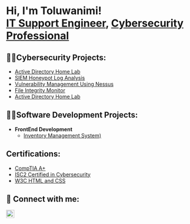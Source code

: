 <h1>Hi, I'm Toluwanimi! <br/><a href="https://github.com/DanielDTO">IT Support Engineer</a>, <a href="https://www.linkedin.com/in/toluwanimi-olajide-85b6a9132/">Cybersecurity Professional</a>

<h2>👨‍💻Cybersecurity Projects:</h2>

- [Active Directory Home Lab](https://github.com/DanielDTO/Active-Directory-HomeLab)
- [SIEM Honeypot Log Analysis](https://github.com/DanielDTO/SIEM-honeypot-Log-Analysis)
- [Vulnerability Management Using Nessus](https://github.com/DanielDTO/Vulnerability-Management-Using-Nessus)
- [File Integrity Monitor](https://github.com/DanielDTO/File-Integrity-Monitor)
- [Active Directory Home Lab](https://github.com/DanielDTO/Active-Directory-HomeLab)

<h2>👨‍💻Software Development Projects:</h2>

- <b>FrontEnd Development</b>
  - [Inventory Management System)](https://github.com/DanielDTO/Inventory-System)

<h2>Certifications:</h2>

- [CompTIA A+]()
- [ISC2 Certified in Cybersecurity]()
- [W3C HTML and CSS]()
  


<h2> 🤳 Connect with me:</h2>


[<img align="left" alt="Toluwanimi Olajide | LinkedIn" width="22px" src="https://cdn.jsdelivr.net/npm/simple-icons@v3/icons/linkedin.svg" />][linkedin]

 
[linkedin]: https://www.linkedin.com/in/toluwanimi-olajide-85b6a9132/


<!--
**DanielDTO/DanielDTO** is a ✨ _special_ ✨ repository because its `README.md` (this file) appears on your GitHub profile.

Here are some ideas to get you started:

- 🔭 I’m currently working on ...
- 🌱 I’m currently learning ...
- 👯 I’m looking to collaborate on ...
- 🤔 I’m looking for help with ...
- 💬 Ask me about ...
- 📫 How to reach me: ...
- 😄 Pronouns: ...
- ⚡ Fun fact: ...
-->
